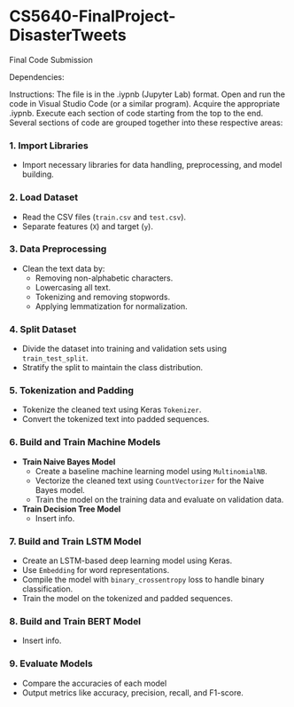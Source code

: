 # CS5640-FinalProject-DisasterTweets
Final Code Submission

Dependencies:

Instructions: 
The file is in the .iypnb (Jupyter Lab) format. Open and run the code in Visual Studio Code (or a similar program). Acquire the appropriate .iypnb. 
Execute each section of code starting from the top to the end. 
Several sections of code are grouped together into these respective areas: 

### 1. **Import Libraries**
- Import necessary libraries for data handling, preprocessing, and model building.

### 2. **Load Dataset**
- Read the CSV files (`train.csv` and `test.csv`).
- Separate features (`X`) and target (`y`).

### 3. **Data Preprocessing**
- Clean the text data by:
  - Removing non-alphabetic characters.
  - Lowercasing all text.
  - Tokenizing and removing stopwords.
  - Applying lemmatization for normalization.

### 4. **Split Dataset**
- Divide the dataset into training and validation sets using `train_test_split`.
- Stratify the split to maintain the class distribution.

### 5. **Tokenization and Padding**
- Tokenize the cleaned text using Keras `Tokenizer`.
- Convert the tokenized text into padded sequences.

### 6. **Build and Train Machine Models** 
- **Train Naive Bayes Model**
  - Create a baseline machine learning model using `MultinomialNB`.
  - Vectorize the cleaned text using `CountVectorizer` for the Naive Bayes model.
  - Train the model on the training data and evaluate on validation data.
- **Train Decision Tree Model**
  - Insert info. 

### 7. **Build and Train LSTM Model**
- Create an LSTM-based deep learning model using Keras.
- Use `Embedding` for word representations.
- Compile the model with `binary_crossentropy` loss to handle binary classification.
- Train the model on the tokenized and padded sequences.

### 8. **Build and Train BERT Model**
- Insert info. 

### 9. **Evaluate Models**
- Compare the accuracies of each model
- Output metrics like accuracy, precision, recall, and F1-score.
